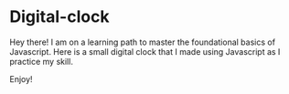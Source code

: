 # Digital-clock

Hey there!
I am on a learning path to master the foundational basics of Javascript.
Here is a small digital clock that I made using Javascript as I practice my skill.

Enjoy!
